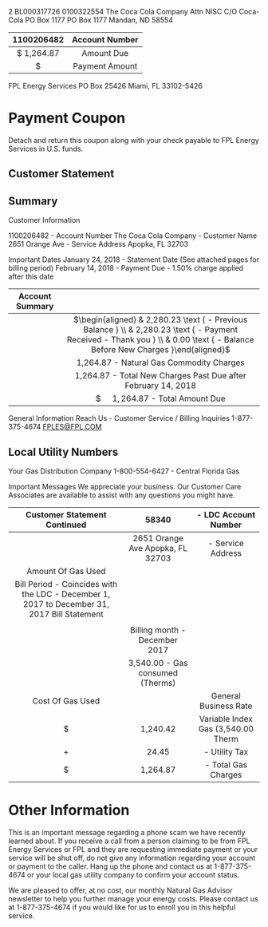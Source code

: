 2 BL000317726 0100322554
The Coca Cola Company
Attn NISC C/O Coca-Cola
PO Box 1177
PO Box 1177
Mandan, ND 58554

| 1100206482 | Account Number |
| :--: | :--: |
| \$ 1,264.87 | Amount Due |
| \$ | Payment Amount |

FPL Energy Services
PO Box 25426
Miami, FL 33102-5426

# Payment Coupon 

Detach and return this coupon along with your check payable to FPL Energy Services in U.S. funds.

## Customer Statement

## Summary

Customer Information

1100206482 - Account Number
The Coca Cola Company - Customer Name
2651 Orange Ave - Service Address
Apopka, FL 32703

Important Dates
January 24, 2018 - Statement Date (See attached pages for billing period)
February 14, 2018 - Payment Due - 1.50\% charge applied after this date

| Account Summary |  |
| :--: | :--: |
|  | $\begin{aligned} & 2,280.23 \text { - Previous Balance } \\ & 2,280.23 \text { - Payment Received - Thank you } \\ & 0.00 \text { - Balance Before New Charges }\end{aligned}$ |
|  | 1,264.87 - Natural Gas Commodity Charges |
|  | 1,264.87 - Total New Charges Past Due after February 14, 2018 |
|  | \$ $\quad 1,264.87$ - Total Amount Due |

General Information
Reach Us - Customer Service / Billing Inquiries
1-877-375-4674
FPLES@FPL.COM

## Local Utility Numbers

Your Gas Distribution Company
1-800-554-6427 - Central Florida Gas

Important Messages
We appreciate your business. Our Customer Care Associates are available to assist with any questions you might have.

| Customer Statement Continued | 58340 | - LDC Account Number |
| :--: | :--: | :--: |
|  | 2651 Orange Ave Apopka, FL 32703 | - Service Address |
| Amount Of Gas Used |  |  |
| Bill Period - Coincides with the LDC - December 1, 2017 to December 31, 2017 Bill Statement |  |  |
|  |  |  |
|  | Billing month - December 2017 |  |
|  | 3,540.00 - Gas consumed (Therms) |  |
| Cost Of Gas Used |  | General Business Rate |
| \$ | 1,240.42 | Variable Index Gas (3,540.00 Therm |
| + | 24.45 | - Utility Tax |
| \$ | 1,264.87 | - Total Gas Charges |

# Other Information 

This is an important message regarding a phone scam we have recently learned about. If you receive a call from a person claiming to be from FPL Energy Services or FPL and they are requesting immediate payment or your service will be shut off, do not give any information regarding your account or payment to the caller. Hang up the phone and contact us at 1-877-375-4674 or your local gas utility company to confirm your account status.

We are pleased to offer, at no cost, our monthly Natural Gas Advisor newsletter to help you further manage your energy costs. Please contact us at 1-877-375-4674 if you would like for us to enroll you in this helpful service.

